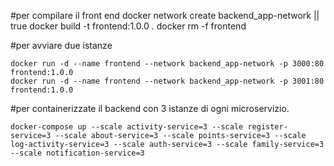 #per compilare il front end
    docker network create backend_app-network || true
    docker build -t frontend:1.0.0 .
    docker rm -f frontend

#per avviare due istanze

    docker run -d --name frontend --network backend_app-network -p 3000:80 frontend:1.0.0 
    docker run -d --name frontend --network backend_app-network -p 3001:80 frontend:1.0.0

#per containerizzate il backend con 3 istanze di ogni microservizio.

    docker-compose up --scale activity-service=3 --scale register-service=3 --scale about-service=3 --scale points-service=3 --scale log-activity-service=3 --scale auth-service=3 --scale family-service=3 --scale notification-service=3
